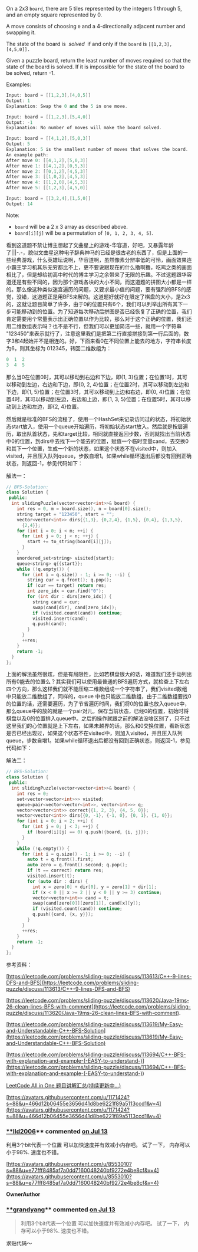 On a 2x3 `board`, there are 5 tiles represented by the integers 1 through 5, and an empty square represented by 0.

A move consists of choosing `0` and a 4-directionally adjacent number and swapping it.

The state of the board is  _solved_  if and only if the `board` is `[[1,2,3],[4,5,0]].`

Given a puzzle board, return the least number of moves required so that the state of the board is solved. If it is impossible for the state of the board to be solved, return -1.

Examples:

```cpp
Input: board = [[1,2,3],[4,0,5]]
Output: 1
Explanation: Swap the 0 and the 5 in one move.

Input: board = [[1,2,3],[5,4,0]]
Output: -1
Explanation: No number of moves will make the board solved.

Input: board = [[4,1,2],[5,0,3]]
Output: 5
Explanation: 5 is the smallest number of moves that solves the board.
An example path:
After move 0: [[4,1,2],[5,0,3]]
After move 1: [[4,1,2],[0,5,3]]
After move 2: [[0,1,2],[4,5,3]]
After move 3: [[1,0,2],[4,5,3]]
After move 4: [[1,2,0],[4,5,3]]
After move 5: [[1,2,3],[4,5,0]]

Input: board = [[3,2,4],[1,5,0]]
Output: 14
```

Note:

- `board` will be a 2 x 3 array as described above.
- `board[i][j]` will be a permutation of `[0, 1, 2, 3, 4, 5]`.

看到这道题不禁让博主想起了文曲星上的游戏-华容道，好吧，又暴露年龄了|||-.-，貌似文曲星这种电子辞典神马的已经是很古老的东西了，但是上面的一些经典游戏，什么英雄坛说啊，华容道啊，虽然像素分辨率低的可怜，画面效果连小霸王学习机其乐无穷都比不上，更不要说跟现在的什么撸啊撸，吃鸡之类的画面相比了，但是却给初高中时代的博主学习之余带来了无限的乐趣。不过这题跟华容道还是有些不同的，因为那个游戏各块的大小不同，而这道题的拼图大小都是一样的。那么像这种类似迷宫遍历的问题，又要求最小值的问题，要有强烈的BFS的感觉，没错，这道题正是用BFS来解的。这道题好就好在限定了棋盘的大小，是2x3的，这就让题目简单了许多，由于0的位置只有6个，我们可以列举出所有其下一步可能移动到的位置。为了知道每次移动后拼图是否已经恢复了正确的位置，我们肯定需要用个常量表示出正确位置以作为比较，那么对于这个正确的位置，我们还用二维数组表示吗？也不是不行，但我们可以更加简洁一些，就用一个字符串 "123450"来表示就行了，注意这里我们是把第二行直接拼接到第一行后面的，数字3和4起始并不是相连的。好，下面来看0在不同位置上能去的地方，字符串长度为6，则其坐标为 012345，转回二维数组为：

```cpp
0  1  2
3  4  5
```

那么当0在位置0时，其可以移动到右边和下边，即{1, 3}位置；在位置1时，其可以移动到左边，右边和下边，即{0, 2, 4}位置；在位置2时，其可以移动到左边和下边，即{1, 5}位置；在位置3时，其可以移动到上边和右边，即{0, 4}位置；在位置4时，其可以移动到左边，右边和上边，即{1, 3, 5}位置；在位置5时，其可以移动到上边和左边，即{2, 4}位置。

然后就是标准的BFS的流程了，使用一个HashSet来记录访问过的状态，将初始状态start放入，使用一个queue开始遍历，将初始状态start放入。然后就是按层遍历，取出队首状态，先和target比较，相同就直接返回步数，否则就找出当前状态中0的位置，到dirs中去找下一个能去的位置，赋值一个临时变量cand，去交换0和其下一个位置，生成一个新的状态，如果这个状态不在visited中，则加入visited，并且压入队列queue，步数自增1。如果while循环退出后都没有回到正确状态，则返回-1，参见代码如下：

解法一：

```cpp
// BFS-Solution:
class Solution {
 public:
  int slidingPuzzle(vector<vector<int>>& board) {
    int res = 0, m = board.size(), n = board[0].size();
    string target = "123450", start = "";
    vector<vector<int>> dirs{{1,3}, {0,2,4}, {1,5}, {0,4}, {1,3,5},
      {2,4}};
    for (int i = 0; i < m; ++i) {
      for (int j = 0; j < n; ++j) {
        start += to_string(board[i][j]);
      }
    }
    unordered_set<string> visited{start};
    queue<string> q{{start}};
    while (!q.empty()) {
      for (int i = q.size() - 1; i >= 0; --i) {
        string cur = q.front(); q.pop();
        if (cur == target) return res;
        int zero_idx = cur.find("0");
        for (int dir : dirs[zero_idx]) {
          string cand = cur;
          swap(cand[dir], cand[zero_idx]);
          if (visited.count(cand)) continue;
          visited.insert(cand);
          q.push(cand);
        }
      }
      ++res;
    }
    return -1;
  }
};
```

上面的解法虽然很炫，但是有局限性，比如若棋盘很大的话，难道我们还手动列出所有0能去的位置么？其实我们可以使用最普通的BFS遍历方式，就检查上下左右四个方向，那么这样我们就不能压缩二维数组成一个字符串了，我们visited数组中只能放二维数组了，同样的，queue 中也只能放二维数组，由于二维数组要找0的位置的话，还需要遍历，为了节省遍历时间，我们将0的位置也放入queue中，那么queue中的放的就是一个pair对儿，保存当前状态，已经0的位置，初始时将棋盘以及0的位置排入queue中。之后的操作就跟之前的解法没啥区别了，只不过这里我们的心位置就是上下左右，如果未越界的话，那么和0交换位置，看新状态是否已经出现过，如果这个状态不在visited中，则加入visited，并且压入队列queue，步数自增1。如果while循环退出后都没有回到正确状态，则返回-1，参见代码如下：

解法二：

```cpp
// BFS-Solution:
class Solution {
 public:
  int slidingPuzzle(vector<vector<int>>& board) {
    int res = 0;
    set<vector<vector<int>>> visited;
    queue<pair<vector<vector<int>>, vector<int>>> q;
    vector<vector<int>> correct{{1, 2, 3}, {4, 5, 0}};
    vector<vector<int>> dirs{{0, -1}, {-1, 0}, {0, 1}, {1, 0}};
    for (int i = 0; i < 2; ++i) {
      for (int j = 0; j < 3; ++j) {
        if (board[i][j] == 0) q.push({board, {i, j}});
      }
    }
    while (!q.empty()) {
      for (int i = q.size() - 1; i >= 0; --i) {
        auto t = q.front().first; 
        auto zero = q.front().second; q.pop();
        if (t == correct) return res;
        visited.insert(t);
        for (auto dir : dirs) {
          int x = zero[0] + dir[0], y = zero[1] + dir[1];
          if (x < 0 || x >= 2 || y < 0 || y >= 3) continue;
          vector<vector<int>> cand = t;
          swap(cand[zero[0]][zero[1]], cand[x][y]);
          if (visited.count(cand)) continue;
          q.push({cand, {x, y}});
        }
      }
      ++res;
    }
    return -1;
  }
};
```

参考资料：

[https://leetcode.com/problems/sliding-puzzle/discuss/113613/C++-9-lines-DFS-and-BFS](https://leetcode.com/problems/sliding-puzzle/discuss/113613/C++-9-lines-DFS-and-BFS)

[https://leetcode.com/problems/sliding-puzzle/discuss/113620/Java-19ms-26-clean-lines-BFS-with-comment](https://leetcode.com/problems/sliding-puzzle/discuss/113620/Java-19ms-26-clean-lines-BFS-with-comment).

[https://leetcode.com/problems/sliding-puzzle/discuss/113619/My-Easy-and-Understandable-C++-BFS-Solution](https://leetcode.com/problems/sliding-puzzle/discuss/113619/My-Easy-and-Understandable-C++-BFS-Solution)

[](<https://leetcode.com/problems/sliding-puzzle/discuss/113694/C++-BFS-with-explanation-and-example-(-EASY-to-understand-)>)[https://leetcode.com/problems/sliding-puzzle/discuss/113694/C++-BFS-with-explanation-and-example-(-EASY-to-understand-)](<https://leetcode.com/problems/sliding-puzzle/discuss/113694/C++-BFS-with-explanation-and-example-(-EASY-to-understand-)>)

[LeetCode All in One 题目讲解汇总(持续更新中...)](http://www.cnblogs.com/grandyang/p/4606334.html)

[https://avatars.githubusercontent.com/u/1171424?s=88&u=466d12b06455e3656d41d8be6221f89a5113ccd1&v=4](https://avatars.githubusercontent.com/u/1171424?s=88&u=466d12b06455e3656d41d8be6221f89a5113ccd1&v=4)

### [\*\*lld2006](https://github.com/lld2006)\*\* commented [on Jul 13](https://github.com/grandyang/leetcode/issues/773#issuecomment-878711880)

利用3个bit代表一个位置 可以加快速度并有效减小内存吧。 试了一下， 内存可以小于98%. 速度也不错。

[https://avatars.githubusercontent.com/u/8553010?s=88&u=e77fff8485af7a0dd7160048240bf9272e4be8cf&v=4](https://avatars.githubusercontent.com/u/8553010?s=88&u=e77fff8485af7a0dd7160048240bf9272e4be8cf&v=4)

**OwnerAuthor**

### [\*\*grandyang](https://github.com/grandyang)\*\* commented [on Jul 13](https://github.com/grandyang/leetcode/issues/773#issuecomment-878768422)

> 利用3个bit代表一个位置 可以加快速度并有效减小内存吧。 试了一下， 内存可以小于98%. 速度也不错。

求贴代码～

